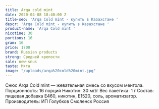 ```yaml
---
title: Arqa cold mint
date: 2020-04-08 18:40:00 Z
title-seo: 'Arqa Cold mint - купить в Казахстане '
descr: 'Arqa Cold mint - купить в Казахстане '
product-name: 'Arqa Cold mint '
nicotine: 30
portions: 16
gram: 16
price: 1700
brand: Russian products
strong: Средней крепости
sale: new-snus
taste: Мята
image: "/uploads/arqa%20cold%20mint.jpg"
---
```


Снюс Arqa Cold mint — жевательная смесь со вкусом ментола.
Порционность: 16 порций
Никотин: 30 мг/г
Вес пакетика: 1 г
Состав: пищевая добавка E460, никотин, E1520, соль, ароматизатор.
Производитель: ИП Голубков Смоленск Россия